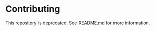 Contributing
============

This repository is deprecated. See [README.md](README.md) for more information.
